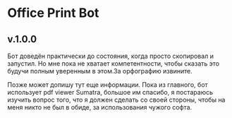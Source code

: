 # Office Print Bot 
## v.1.0.0


Бот доведён практически до состояния, когда просто скопировал и запустил. Но мне пока не хватает компетентности, чтобы сказать это будучи полным уверенным в этом.За орфографию извините.

Позже может допишу тут еще информации.
Пока из главного, бот использует pdf viewer Sumatra, большое им спасибо, я постараюсь изучить вопрос того, что я должен сделать со своей стороны, чтобы на меня никто не был в обиде, за использования чужого софта.
